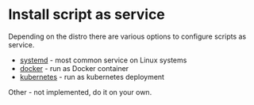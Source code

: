 # Install script as service

Depending on the distro there are various options to configure scripts as service.

* [systemd](./service.systemd.md) - most common service on Linux systems
* [docker](./service.docker.md) - run as Docker container
* [kubernetes](./service.kubernetes.md) - run as kubernetes deployment

Other - not implemented, do it on your own.
